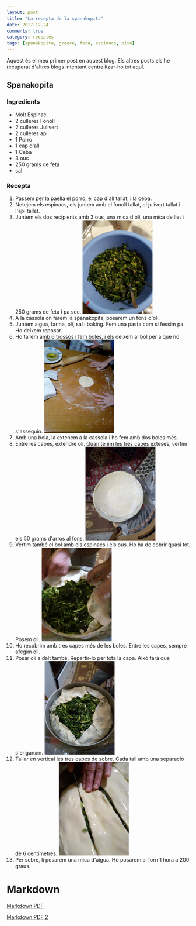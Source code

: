 ```yaml
---
layout: post
title: "La recepta de la spanakopita"
date: 2017-12-24
comments: true
category: receptes
tags: [spanakopita, greece, feta, espinacs, pita]
---
```


Aquest és el meu primer post en aquest blog. Els altres posts els he recuperat d'altres blogs intentant centralitzar-ho tot aquí.

## Spanakopita

### Ingredients

* Molt Espinac
* 2 culleres Fonoll
* 2 culleres Julivert
* 2 culleres api
* 1 Porro
* 1 cap d'all
* 1 Ceba
* 3 ous
* 250 grams de feta
* sal


### Recepta
1. Passem per la paella el porro, el cap d'all tallat, i la ceba.
2. Netejem els espinacs, els juntem amb el fonoll tallat, el julivert tallat  i l'api tallat.
3. Juntem els dos recipients amb 3 ous, una mica d'oli, una mica de llet i 250 grams de feta i pa sec.
![Contingut](/assets/img/spanakopita/contingut.jpg)
4. A la cassola on farem la spanakopita, posarem un fons d'oli.
5. Juntem aigua, farina, oli, sal i baking. Fem una pasta com si fessim pa. Ho deixem reposar.
6. Ho tallem amb 6 trossos i fem boles, i els deixem al bol per a què no s'assequin.
![Contingut](/assets/img/spanakopita/fentlabase.jpg)
7. Amb una bola, la extenem a la cassola i ho fem amb dos boles més.
8. Entre les capes, extendre oli. Quan tenim les tres capes exteses, vertim els 50 grams d'arros al fons.
![Contingut](/assets/img/spanakopita/base.jpg)
9. Vertim també el bol amb els espinacs i els ous. Ho ha de cobrir quasi tot. Posem oli.
![Contingut](/assets/img/spanakopita/posantelcontingut.jpg)
10. Ho recobrim amb tres capes més de les boles. Entre les capes, sempre afegim oli.
11. Posar oli a dalt també. Repartir-lo per tota la capa. Això farà que s'enganxin.
![Contingut](/assets/img/spanakopita/contingutposat.jpg)
12. Tallar en vertical les tres capes de sobre. Cada tall amb una separació de 6 centímetres.
![Contingut](/assets/img/spanakopita/rajesalcontingut.jpg)
13. Per sobre, li posarem una mica d'aigua. Ho posarem al forn 1 hora a 200 graus.

# Markdown

[Markdown PDF](http://packetlife.net/media/library/16/Markdown.pdf)

[Markdown PDF 2](https://learn.getgrav.org/content/markdown)
